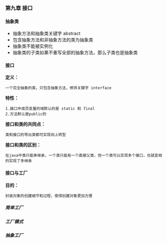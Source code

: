### 第九章 接口

#### 抽象类
   
   - 抽象方法和抽象类关键字 abstract
   - 包含抽象方法和非抽象方法的类为抽象类
   - 抽象类不能被实例化
   - 抽象类的子类如果不重写全部的抽象方法，那么子类也是抽象类
   



#### 接口


   **定义：**
   
    一个完全抽象的类，只包含抽象方法，修饰关键字 interface
    
   **特性：**
    
    1.接口中成员变量的域默认的是 static 和 final
    2.方法默认是public的
   
   
   **接口和类的共同点：**
   
    类和接口的导出类都可实现向上转型
   
   
   **接口和类的区别：**
 
    在java中类只能单继承，一个类只能有一个直接父类，但一个类可以实现多个接口，也就变相的实现了多继承
  
#### 接口与工厂


   **目的：**
    
    封装对象的创建细节和过程，使得创建对象更加方便

##### 简单工厂

##### 工厂模式

##### 抽象工厂


